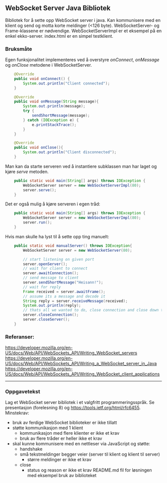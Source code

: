 ## WebSocket Server Java Bibliotek

Bibliotek for å sette opp WebSocket server i java. Kan kommunisere med en klient og send og motta korte meldinger (<126 byte).
WebSocketServer- og Frame-klassene er nødvendige. WebSocketServerImpl er et eksempel på en enkel ekko-server. index.html er en simpel testklient.

### Bruksmåte

Egen funksjonalitet implementeres ved å overstyre *onConnect*, *onMessage* og *onClose* metodene i WebSocketServer.
```java
    @Override
    public void onConnect() {
        System.out.println("Client connected");
    }

    @Override
    public void onMessage(String message){
        System.out.println(message);
        try {
            sendShortMessage(message);
        } catch (IOException e) {
            e.printStackTrace();
        }
    }

    @Override
    public void onClose(){
        System.out.println("Client disconnected");
    }
```

Man kan da starte serveren ved å instantiere subklassen man har laget og kjøre *serve* metoden.
```java
    public static void main(String[] args) throws IOException {
        WebSocketServer server = new WebSocketServerImpl(80);
        server.serve();
    }
```

Det er også mulig å kjøre serveren i egen tråd:
```java
    public static void main(String[] args) throws IOException {
        WebSocketServer server = new WebSocketServerImpl(80);
        server.run();
    }
```

Hvis man skulle ha lyst til å sette opp ting manuelt:
```java
    public static void manualServer() throws IOException{
        WebSocketServer server = new WebSocketServer(80);

        // start listening on given port
        server.openServer();
        // wait for client to connect
        server.awaitConnection();
        // send message to client
        server.sendShortMessage("Heisann!");
        // wait for reply
        Frame received = server.awaitFrame();
        // assume its a message and decode it
        String reply = server.receiveMessage(received);
        System.out.println(reply);
        // thats all we wanted to do, close connection and close down the server
        server.closeConnection();
        server.closeServer();
    }
```




### Referanser:
  https://developer.mozilla.org/en-US/docs/Web/API/WebSockets_API/Writing_WebSocket_servers
  https://developer.mozilla.org/en-US/docs/Web/API/WebSockets_API/Writing_a_WebSocket_server_in_Java
  https://developer.mozilla.org/en-US/docs/Web/API/WebSockets_API/Writing_WebSocket_client_applications

---

### Oppgavetekst

Lag et WebSocket server bibliotek i et valgfritt programmeringsspråk. Se presentasjon (forelesning 8) og https://tools.ietf.org/html/rfc6455. Minstekrav:

- bruk av ferdige WebSocket biblioteker er ikke tillatt
- støtte kommunikasjon med 1 klient
  - kommunikasjon med flere klienter er ikke et krav
  - bruk av flere tråder er heller ikke et krav
- skal kunne kommunisere med en nettleser via JavaScript og støtte:
   - handshake
   - små tekstmeldinger begger veier (server til klient og klient til server)
      - større meldinger er ikke et krav
    - close
      - status og reason er ikke et krav
README.md fil for løsningen med eksempel bruk av biblioteket


